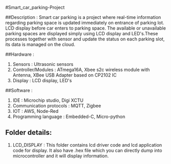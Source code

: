#Smart_car_parking-Project

##Description :
Smart car parking is a project where real-time information regarding parking space is updated immediately on entrance of parking lot. LCD display before car enters to 
parking space. The available or unavailable parking spaces are displayed simply using LCD display and LED's.These processes together with sensor and update the status 
on each parking slot, its data is managed on the cloud.

##Hardware :
1. Sensors              : Ultrasonic sensors
2. Controller/Modules   : ATmega16A, Xbee s2c wireless module with Antenna, XBee USB Adapter based on CP2102 IC
3. Display              : LCD display, LED's

##Software :
1. IDE                      : Microchip studio, Digi XCTU
2. Communication protocols  : MQTT, Zigbee 
3. IOT                      : AWS, Node-Red
4. Programming language     : Embedded-C, Micro-python

## Folder details:
1. LCD_DISPLAY : This folder contains lcd driver code and lcd application code for display. It also have .hex file which you can directly dump into microcontroller and
it will display information.
